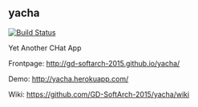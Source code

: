 ## yacha
[![Build Status](https://travis-ci.org/GD-SoftArch-2015/yacha.svg?branch=master)](https://travis-ci.org/GD-SoftArch-2015/yacha)

Yet Another CHat App

Frontpage: http://gd-softarch-2015.github.io/yacha/

Demo: http://yacha.herokuapp.com/

Wiki: https://github.com/GD-SoftArch-2015/yacha/wiki
